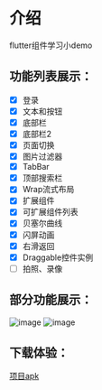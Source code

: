 # 介绍

flutter组件学习小demo

## 功能列表展示：

- [x] 登录
- [x] 文本和按钮
- [x] 底部栏
- [x] 底部栏2
- [x] 页面切换
- [x] 图片过滤器
- [x] TabBar
- [x] 顶部搜索栏
- [x] Wrap流式布局
- [x] 扩展组件
- [x] 可扩展组件列表
- [x] 贝塞尔曲线
- [x] 闪屏动画
- [x] 右滑返回
- [x] Draggable控件实例
- [ ] 拍照、录像

## 部分功能展示：

![image](https://github.com/mygit-Hao/learning_demo/blob/master/lib/images/show1.png)  ![image](https://github.com/mygit-Hao/learning_demo/blob/master/lib/images/show2.png)


## 下载体验：
[项目apk](https://github.com/mygit-Hao/learning_demo/blob/master/lib/app-release.apk?raw=true)
